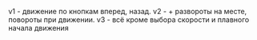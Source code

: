 v1 - движение по кнопкам вперед, назад.
v2 - + развороты на месте, повороты при движении.
v3 - всё кроме выбора скорости и плавного начала движения
